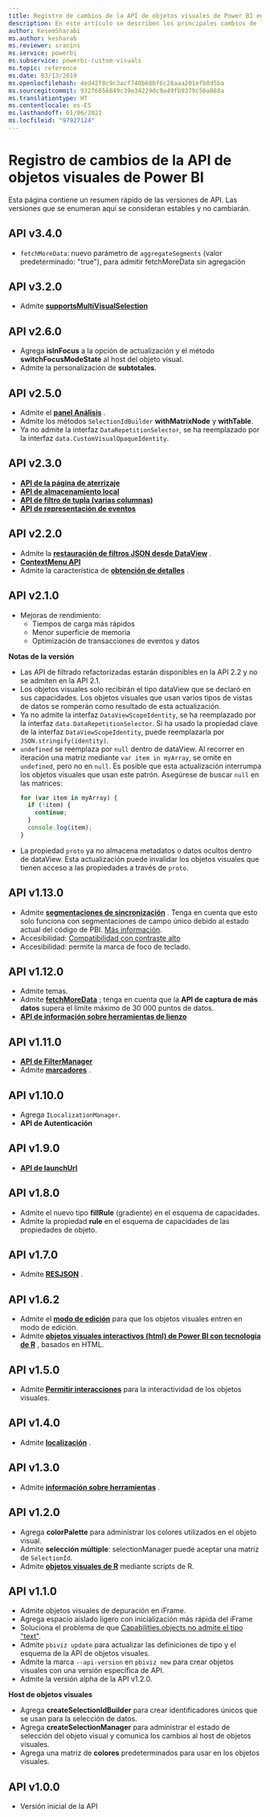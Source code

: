 ```yaml
---
title: Registro de cambios de la API de objetos visuales de Power BI en análisis integrados de Power BI para obtener una mejor información de BI insertada
description: En este artículo se describen los principales cambios de las diferentes versiones de la API de objetos visuales de Power BI. Consiga mejores conclusiones insertadas de BI con los análisis insertados de Power BI.
author: KesemSharabi
ms.author: kesharab
ms.reviewer: sranins
ms.service: powerbi
ms.subservice: powerbi-custom-visuals
ms.topic: reference
ms.date: 03/13/2019
ms.openlocfilehash: 4ed42f8c9c3acf740b68bf6c28aaa201efb0d5ba
ms.sourcegitcommit: 932f6856849c39e34229dc9a49fb9379c56a888a
ms.translationtype: HT
ms.contentlocale: es-ES
ms.lasthandoff: 01/06/2021
ms.locfileid: "97927124"
---
```

# <a name="power-bi-visuals-api-changelog"></a>Registro de cambios de la API de objetos visuales de Power BI
Esta página contiene un resumen rápido de las versiones de API. Las versiones que se enumeran aquí se consideran estables y no cambiarán.


## <a name="api-v340"></a>API v3.4.0
  * `fetchMoreData`: nuevo parámetro de `aggregateSegments` (valor predeterminado: "true"), para admitir fetchMoreData sin agregación

## <a name="api-v320"></a>API v3.2.0
  * Admite **[supportsMultiVisualSelection](./supportsmultivisualselection-feature.md)**

## <a name="api-v260"></a>API v2.6.0
  * Agrega **isInFocus** a la opción de actualización y el método **switchFocusModeState** al host del objeto visual.
  * Admite la personalización de **subtotales**.

## <a name="api-v250"></a>API v2.5.0
  * Admite el **[panel Análisis](./analytics-pane.md)** .
  * Admite los métodos `SelectionIdBuilder` **withMatrixNode** y **withTable**.
  * Ya no admite la interfaz `DataRepetitionSelector`, se ha reemplazado por la interfaz `data.CustomVisualOpaqueIdentity`.

## <a name="api-v230"></a>API v2.3.0
  * **[API de la página de aterrizaje](./landing-page.md)**
  * **[API de almacenamiento local](./local-storage.md)**
  * **[API de filtro de tupla (varias columnas)](./filter-api.md#the-tuple-filter-api-multi-column-filter)**
  * **[API de representación de eventos](./event-service.md#render-events-in-power-bi-visuals)**

## <a name="api-v220"></a>API v2.2.0
  * Admite la **[restauración de filtros JSON desde DataView](./filter-api.md#restore-the-json-filter-from-the-data-view)** .
  * **[ContextMenu API](./context-menu.md)**
  * Admite la característica de **[obtención de detalles](../../create-reports/desktop-drillthrough.md)** .

## <a name="api-v210"></a>API v2.1.0
  * Mejoras de rendimiento:
    * Tiempos de carga más rápidos
    * Menor superficie de memoria
    * Optimización de transacciones de eventos y datos  

**Notas de la versión**
* Las API de filtrado refactorizadas estarán disponibles en la API 2.2 y no se admiten en la API 2.1.
* Los objetos visuales solo recibirán el tipo dataView que se declaró en sus capacidades. Los objetos visuales que usan varios tipos de vistas de datos se romperán como resultado de esta actualización.
* Ya no admite la interfaz `DataViewScopeIdentity`, se ha reemplazado por la interfaz `data.DataRepetitionSelector`. Si ha usado la propiedad clave de la interfaz `DataViewScopeIdentity`, puede reemplazarla por `JSON.stringify(identity)`.
* `undefined` se reemplaza por `null` dentro de dataView. Al recorrer en iteración una matriz mediante `var item in myArray`, se omite en `undefined`, pero no en `null`. Es posible que esta actualización interrumpa los objetos visuales que usan este patrón. Asegúrese de buscar `null` en las matrices:
   ```typescript
   for (var item in myArray) {
     if (!item) {
       continue;
     }
     console.log(item);
   }
   ```
* La propiedad `proto` ya no almacena metadatos o datos ocultos dentro de dataView. Esta actualización puede invalidar los objetos visuales que tienen acceso a las propiedades a través de `proto`.

## <a name="api-v1130"></a>API v1.13.0
* Admite **[segmentaciones de sincronización](./enable-sync-slicers.md)** . Tenga en cuenta que esto solo funciona con segmentaciones de campo único debido al estado actual del código de PBI. [Más información](../../visuals/power-bi-visualization-slicers.md).
* Accesibilidad: [Compatibilidad con contraste alto](./high-contrast-support.md) 
* Accesibilidad: permite la marca de foco de teclado.

## <a name="api-v1120"></a>API v1.12.0
* Admite temas.
* Admite **[fetchMoreData](./fetch-more-data.md)** ; tenga en cuenta que la **API de captura de más datos** supera el límite máximo de 30 000 puntos de datos.
* **[API de información sobre herramientas de lienzo](./add-tooltips.md#add-report-page-tooltips)**

## <a name="api-v1110"></a>API v1.11.0
* **[API de FilterManager](./filter-api.md)**
* Admite **[marcadores](./bookmarks-support.md)** . 

## <a name="api-v1100"></a>API v1.10.0
* Agrega `ILocalizationManager`.
* **API de Autenticación**

## <a name="api-v190"></a>API v1.9.0
* **[API de launchUrl](./launch-url.md)**

## <a name="api-v180"></a>API v1.8.0
* Admite el nuevo tipo **fillRule** (gradiente) en el esquema de capacidades.
* Admite la propiedad **rule** en el esquema de capacidades de las propiedades de objeto.

## <a name="api-v170"></a>API v1.7.0
* Admite **[RESJSON](./localization.md#resource-file)** .

## <a name="api-v162"></a>API v1.6.2
* Admite el **[modo de edición](./advanced-edit-mode.md)** para que los objetos visuales entren en modo de edición.
* Admite **[objetos visuales interactivos (html) de Power BI con tecnología de R](https://github.com/Microsoft/PowerBI-visuals/blob/master/RVisualTutorial/CreateRHTML.md)** , basados en HTML.

## <a name="api-v150"></a>API v1.5.0
* Admite **[Permitir interacciones](./visuals-interactions.md)** para la interactividad de los objetos visuales.

## <a name="api-v140"></a>API v1.4.0
* Admite **[localización](./localization.md)** .

## <a name="api-v130"></a>API v1.3.0
* Admite **[información sobre herramientas](./add-tooltips.md)** .

## <a name="api-v120"></a>API v1.2.0
* Agrega **colorPalette** para administrar los colores utilizados en el objeto visual.
* Admite **selección múltiple**: selectionManager puede aceptar una matriz de `SelectionId`.
* Admite **[objetos visuales de R](https://github.com/Microsoft/PowerBI-visuals/blob/master/RVisualTutorial/CreateRHTML.md)** mediante scripts de R.

## <a name="api-v110"></a>API v1.1.0
* Admite objetos visuales de depuración en iFrame.
* Agrega espacio aislado ligero con inicialización más rápida del iFrame
* Soluciona el problema de que [Capabilities.objects no admite el tipo "text"](https://github.com/Microsoft/PowerBI-visuals-tools/issues/12).
* Admite `pbiviz update` para actualizar las definiciones de tipo y el esquema de la API de objetos visuales.
* Admite la marca `--api-version` en `pbiviz new` para crear objetos visuales con una versión específica de API.
* Admite la versión alpha de la API v1.2.0.

**Host de objetos visuales**
* Agrega **createSelectionIdBuilder** para crear identificadores únicos que se usan para la selección de datos.
* Agrega **createSelectionManager** para administrar el estado de selección del objeto visual y comunica los cambios al host de objetos visuales.
* Agrega una matriz de **colores** predeterminados para usar en los objetos visuales.

## <a name="api-v100"></a>API v1.0.0
* Versión inicial de la API
